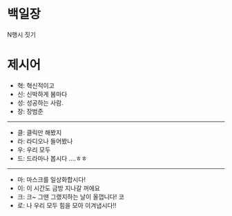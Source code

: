 # 백일장
N행시 짓기

# 제시어
- 혁: 혁신적이고 
- 신: 신박하게 봄마다
- 성: 성공하는 사람.
- 장: 장범준
---
- 클: 클릭만 해봤지
- 라: 라디오나 들어봤나
- 우: 우리 모두
- 드: 드라마나 봅시다 ....ㅎㅎ
---
- 마: 마스크를 일상화합시다!
- 이: 이 시간도 금방 지나갈 꺼에요
- 크: 크~ 그땐 그랬지하는 날이 올껍니다! 코
- 로: 나 우리 모두 힘을 모아 이겨냅시다!!